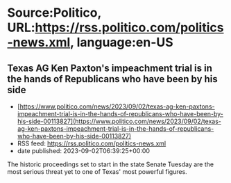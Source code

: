 # Source:Politico, URL:https://rss.politico.com/politics-news.xml, language:en-US

## Texas AG Ken Paxton's impeachment trial is in the hands of Republicans who have been by his side
 - [https://www.politico.com/news/2023/09/02/texas-ag-ken-paxtons-impeachment-trial-is-in-the-hands-of-republicans-who-have-been-by-his-side-00113827](https://www.politico.com/news/2023/09/02/texas-ag-ken-paxtons-impeachment-trial-is-in-the-hands-of-republicans-who-have-been-by-his-side-00113827)
 - RSS feed: https://rss.politico.com/politics-news.xml
 - date published: 2023-09-02T06:39:25+00:00

The historic proceedings set to start in the state Senate Tuesday are the most serious threat yet to one of Texas' most powerful figures.

